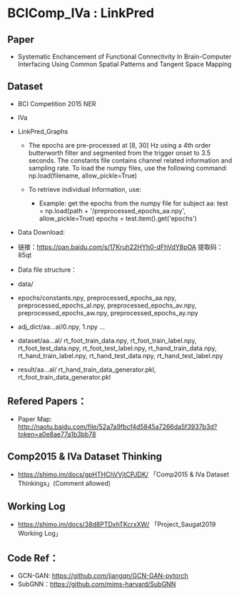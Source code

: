 # BCIComp_IVa : LinkPred 

## Paper
- Systematic Enchancement of Functional Connectivity In Brain-Computer Interfacing Using Common Spatial Patterns and Tangent Space Mapping

## Dataset

- BCI Competition 2015 NER
- IVa 
- LinkPred_Graphs
  - The epochs are pre-processed at [8, 30] Hz using a 4th order butterworth filter and segmented from the trigger onset to 3.5 seconds. The constants file contains channel related information and sampling rate. To load the numpy files, use the following command: np.load(filename, allow_pickle=True)

  - To retrieve individual information, use:

    - Example: get the epochs from the numpy file for subject aa: test = np.load(path + '/preprocessed_epochs_aa.npy', allow_pickle=True) epochs = test.item().get('epochs')

- Data Download:
 -  链接：https://pan.baidu.com/s/17Kruh22HYh0-dFhVdY8pOA  提取码：85qt

- Data file structure：
- data/
 - epochs/constants.npy, preprocessed_epochs_aa.npy, preprocessed_epochs_al.npy, preprocessed_epochs_av.npy, preprocessed_epochs_aw.npy, preprocessed_epochs_ay.npy
 - adj_dict/aa...al/0.npy, 1.npy ... 
 - dataset/aa...al/ rt_foot_train_data.npy, rt_foot_train_label.npy, rt_foot_test_data.npy, rt_foot_test_label.npy, 
                     rt_hand_train_data.npy, rt_hand_train_label.npy, rt_hand_test_data.npy, rt_hand_test_label.npy
 - result/aa...al/ rt_hand_train_data_generator.pkl, rt_foot_train_data_generator.pkl

## Refered Papers：

- Paper Map: http://naotu.baidu.com/file/52a7a9fbcf4d5845a7266da5f3937b3d?token=a0e8ae77a1b3bb78

## Comp2015 & IVa Dataset Thinking

- https://shimo.im/docs/gpHTHChVVjtCPJDK/ 「Comp2015 & IVa Dataset Thinkings」(Comment allowed)

## Working Log

- https://shimo.im/docs/38d8PTDxhTKcrxXW/ 「Project_Saugat2019 Working Log」

## Code Ref：
- GCN-GAN: https://github.com/jiangqn/GCN-GAN-pytorch
- SubGNN：https://github.com/mims-harvard/SubGNN
